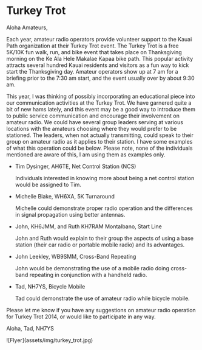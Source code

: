 # Turkey Trot

Aloha Amateurs,

Each year, amateur radio operators provide volunteer support to the
Kauai Path organization at their Turkey Trot event.  The Turkey Trot
is a free 5K/10K fun walk, run, and bike event that takes place on
Thanksgiving morning on the Ke Ala Hele Makalae Kapaa bike path.  This
popular activity attracts several hundred Kauai residents and visitors
as a fun way to kick start the Thanksgiving day.  Amateur operators
show up at 7 am for a briefing prior to the 7:30 am start, and the
event usually over by about 9:30 am.

This year, I was thinking of possibly incorporating an educational
piece into our communication activities at the Turkey Trot.  We have
garnered quite a bit of new hams lately, and this event may be a good
way to introduce them to public service communication and encourage
their involvement on amateur radio.  We could have several group
leaders serving at various locations with the amateurs choosing where
they would prefer to be stationed.  The leaders, when not actually
transmitting, could speak to their group on amateur radio as it
applies to their station.  I have some examples of what this operation
could be below.  Please note, none of the individuals mentioned are
aware of this, I am using them as examples only.

- Tim Dysinger, AH6TE, Net Control Station (NCS)

  Individuals interested in knowing more about being a net control
  station would be assigned to Tim.

- Michelle Blake, WH6XA, 5K Turnaround

  Michelle could demonstrate proper radio operation and the differences
  in signal propagation using better antennas.

- John, KH6JMM, and Ruth KH7RAM Montalbano, Start Line

  John and Ruth would explain to their group the aspects of using a
  base station (their car radio or portable mobile radio) and its
  advantages.

- John Leekley, WB9SMM, Cross-Band Repeating

  John would be demonstrating the use of a mobile radio doing
  cross-band repeating in conjunction with a handheld radio.

- Tad, NH7YS, Bicycle Mobile

  Tad could demonstrate the use of amateur radio while bicycle mobile.


Please let me know if you have any suggestions on amateur radio
operation for Turkey Trot 2014, or would like to participate in any
way.

Aloha,
Tad, NH7YS

<div class="row text-center">
  ![Flyer](assets/img/turkey_trot.jpg)
</div>
